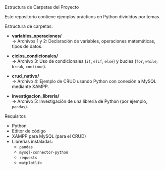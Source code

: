 Estructura de Carpetas del Proyecto

Este repositorio contiene ejemplos prácticos en Python divididos por temas.

Estructura de carpetas:

- **variables_operaciones/**  
  → Archivos 1 y 2: Declaración de variables, operaciones matemáticas, tipos de datos.

- **ciclos_condicionales/**  
  → Archivo 3: Uso de condicionales (`if`, `elif`, `else`) y bucles (`for`, `while`, `break`, `continue`).

- **crud_nativo/**  
  → Archivo 4: Ejemplo de CRUD usando Python con conexión a MySQL mediante XAMPP.

- **investigacion_libreria/**  
  → Archivo 5: Investigación de una librería de Python (por ejemplo, `pandas`).

Requisitos

- Python 
- Editor de código 
- XAMPP para MySQL (para el CRUD)
- Librerías instaladas:
  - `pandas`
  - `mysql-connector-python`
  - `requests`
  - `matplotlib`

